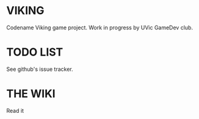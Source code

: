 VIKING
=================

Codename Viking game project. Work in progress by UVic GameDev club.

TODO LIST
=================

See github's issue tracker.

THE WIKI
=================

Read it
